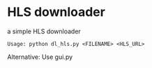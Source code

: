 # HLS downloader
a simple HLS downloader

```
Usage: python dl_hls.py <FILENAME> <HLS_URL>
```

Alternative: Use gui.py